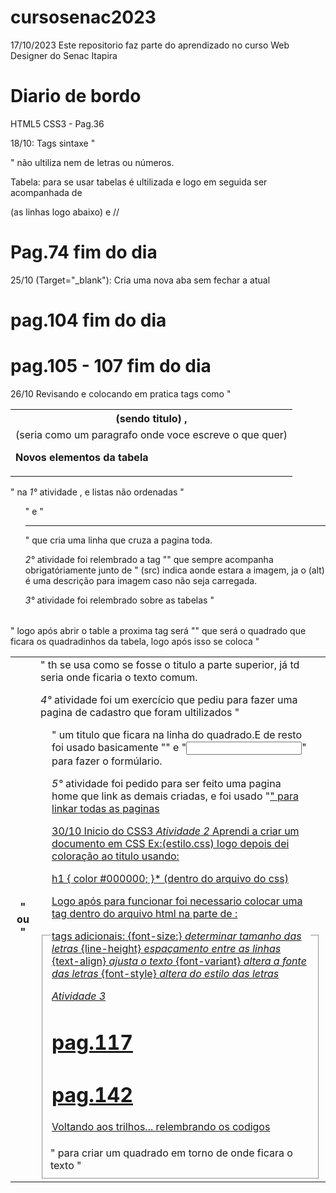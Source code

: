 # cursosenac2023

17/10/2023 Este repositorio faz parte do aprendizado no curso Web Designer do Senac Itapira

# Diario de bordo
HTML5 CSS3 - Pag.36

18/10:
Tags sintaxe "<dl></dl> <dt></dt> <dd></dd>" não ultiliza nem de letras ou números.

Tabela: para se usar tabelas é ultilizada <table> e logo em seguida ser acompanhada de
<th>(sendo titulo) , <tr>(as linhas logo abaixo) e <td>(seria como um paragrafo onde voce escreve o que quer)

**Novos elementos da tabela**
<thead>/<tfoot>/<tbody>

# Pag.74 fim do dia

25/10
(Target="_blank"): Cria uma nova aba sem fechar a atual

# pag.104 fim do dia

# pag.105 - 107 fim do dia

26/10
Revisando e colocando em pratica tags como "<table>" na *1°* atividade
, e listas não ordenadas "<ul>" e "<hr>" que cria uma linha que cruza a pagina toda.

*2°* atividade foi relembrado a tag "<img>" que sempre acompanha obrigatóriamente junto de
"<img src="" alt=""> (src) indica aonde estara a imagem, ja o (alt) é uma descrição para imagem
caso não seja carregada.

*3°* atividade foi relembrado sobre as tabelas "<table>" logo após abrir o table a proxima tag 
será "<tr>" que será o quadrado que ficara os quadradinhos da tabela, logo após isso se coloca
"<th>" ou "<td>" th se usa como se fosse o titulo a parte superior, já td seria onde ficaria o
texto comum.

*4°* atividade foi um exercício que pediu para fazer uma pagina de cadastro que foram ultilizados
"<fieldset>" para criar um quadrado em torno de onde ficara o texto "<legend>" um titulo que ficara
na linha do quadrado.E de resto foi usado basicamente "<label>" e "<input>" para fazer o formúlario.

*5°* atividade foi pedido para ser feito uma pagina home que link as demais criadas, e foi usado
"<a href="">" para linkar todas as paginas

30/10
Inicio do CSS3
*Atividade 2*
Aprendi a criar um documento em CSS Ex:(estilo.css)
logo depois dei coloração ao titulo usando:

h1 {
    color #000000;
}* (dentro do arquivo do css)

Logo após para funcionar foi necessario colocar
uma tag dentro do arquivo html na parte de <head>:

<link href="estilos.css" rel="stylesheet"type="text/css">

tags adicionais:
{font-size:} *determinar tamanho das letras*
{line-height} *espaçamento entre as linhas*
{text-align} *ajusta o texto*
{font-variant} *altera a fonte das letras*
{font-style} *altera do estilo das letras*

*Atividade 3*

# pag.117 

# pag.142
Voltando aos trilhos... relembrando os codigos



